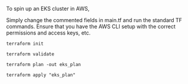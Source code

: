To spin up an EKS cluster in AWS, 

Simply change the commented fields in main.tf and run the standard TF commands. Ensure that you have the AWS CLI setup with the correct permissions and access keys, etc. 

`terraform init` 

`terraform validate` 

`terraform plan -out eks_plan` 

`terraform apply "eks_plan"` 

